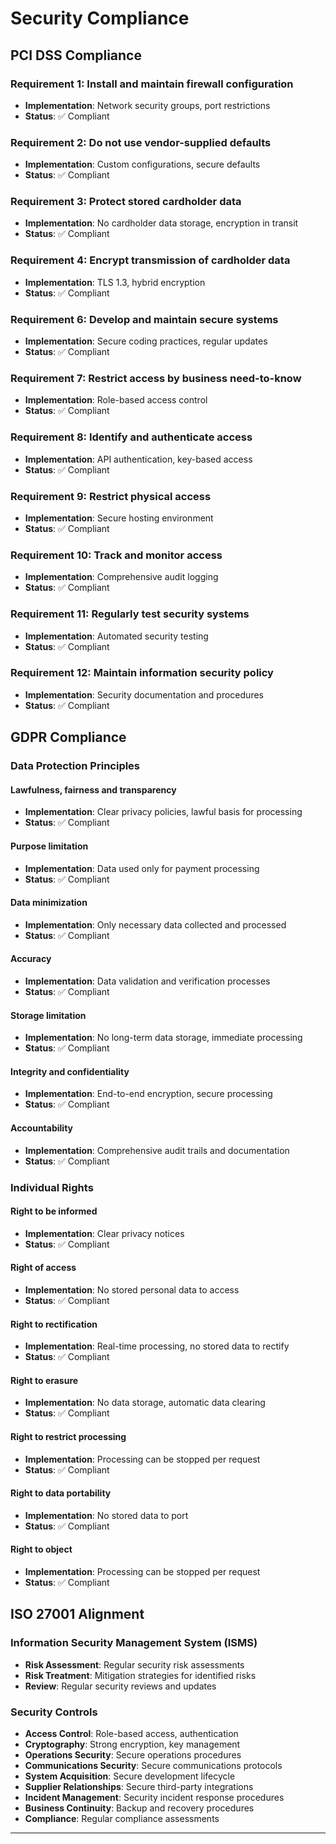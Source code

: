 # Security Compliance

## PCI DSS Compliance

### Requirement 1: Install and maintain firewall configuration
- **Implementation**: Network security groups, port restrictions
- **Status**: ✅ Compliant

### Requirement 2: Do not use vendor-supplied defaults
- **Implementation**: Custom configurations, secure defaults
- **Status**: ✅ Compliant

### Requirement 3: Protect stored cardholder data
- **Implementation**: No cardholder data storage, encryption in transit
- **Status**: ✅ Compliant

### Requirement 4: Encrypt transmission of cardholder data
- **Implementation**: TLS 1.3, hybrid encryption
- **Status**: ✅ Compliant

### Requirement 6: Develop and maintain secure systems
- **Implementation**: Secure coding practices, regular updates
- **Status**: ✅ Compliant

### Requirement 7: Restrict access by business need-to-know
- **Implementation**: Role-based access control
- **Status**: ✅ Compliant

### Requirement 8: Identify and authenticate access
- **Implementation**: API authentication, key-based access
- **Status**: ✅ Compliant

### Requirement 9: Restrict physical access
- **Implementation**: Secure hosting environment
- **Status**: ✅ Compliant

### Requirement 10: Track and monitor access
- **Implementation**: Comprehensive audit logging
- **Status**: ✅ Compliant

### Requirement 11: Regularly test security systems
- **Implementation**: Automated security testing
- **Status**: ✅ Compliant

### Requirement 12: Maintain information security policy
- **Implementation**: Security documentation and procedures
- **Status**: ✅ Compliant

## GDPR Compliance

### Data Protection Principles

#### Lawfulness, fairness and transparency
- **Implementation**: Clear privacy policies, lawful basis for processing
- **Status**: ✅ Compliant

#### Purpose limitation
- **Implementation**: Data used only for payment processing
- **Status**: ✅ Compliant

#### Data minimization
- **Implementation**: Only necessary data collected and processed
- **Status**: ✅ Compliant

#### Accuracy
- **Implementation**: Data validation and verification processes
- **Status**: ✅ Compliant

#### Storage limitation
- **Implementation**: No long-term data storage, immediate processing
- **Status**: ✅ Compliant

#### Integrity and confidentiality
- **Implementation**: End-to-end encryption, secure processing
- **Status**: ✅ Compliant

#### Accountability
- **Implementation**: Comprehensive audit trails and documentation
- **Status**: ✅ Compliant

### Individual Rights

#### Right to be informed
- **Implementation**: Clear privacy notices
- **Status**: ✅ Compliant

#### Right of access
- **Implementation**: No stored personal data to access
- **Status**: ✅ Compliant

#### Right to rectification
- **Implementation**: Real-time processing, no stored data to rectify
- **Status**: ✅ Compliant

#### Right to erasure
- **Implementation**: No data storage, automatic data clearing
- **Status**: ✅ Compliant

#### Right to restrict processing
- **Implementation**: Processing can be stopped per request
- **Status**: ✅ Compliant

#### Right to data portability
- **Implementation**: No stored data to port
- **Status**: ✅ Compliant

#### Right to object
- **Implementation**: Processing can be stopped per request
- **Status**: ✅ Compliant

## ISO 27001 Alignment

### Information Security Management System (ISMS)
- **Risk Assessment**: Regular security risk assessments
- **Risk Treatment**: Mitigation strategies for identified risks
- **Review**: Regular security reviews and updates

### Security Controls
- **Access Control**: Role-based access, authentication
- **Cryptography**: Strong encryption, key management
- **Operations Security**: Secure operations procedures
- **Communications Security**: Secure communications protocols
- **System Acquisition**: Secure development lifecycle
- **Supplier Relationships**: Secure third-party integrations
- **Incident Management**: Security incident response procedures
- **Business Continuity**: Backup and recovery procedures
- **Compliance**: Regular compliance assessments

---